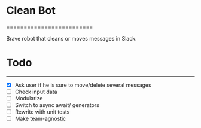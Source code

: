 # Clean Bot
=========================

Brave robot that cleans or moves messages in Slack.


# Todo
------------

- [x] Ask user if he is sure to move/delete several messages
- [ ] Check input data
- [ ] Modularize
- [ ] Switch to async await/ generators 
- [ ] Rewrite with unit tests
- [ ] Make team-agnostic
